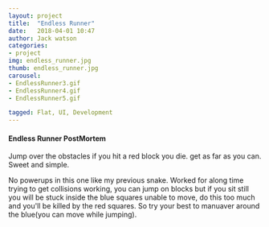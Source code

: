 ```yaml
---
layout: project
title:  "Endless Runner"
date:   2018-04-01 10:47
author: Jack watson
categories:
- project
img: endless_runner.jpg
thumb: endless_runner.jpg
carousel:
- EndlessRunner3.gif
- EndlessRunner4.gif
- EndlessRunner5.gif

tagged: Flat, UI, Development
---
```

#### Endless Runner PostMortem
Jump over the obstacles if you hit a red block you die. get as far as you can. Sweet and simple. 

No powerups in this one like my previous snake. Worked for along time trying to get collisions working, you can jump on blocks but
if you sit still you will be stuck inside the blue squares unable to move, do this too much and you'll be killed by the red squares.
So try your best to manuaver around the blue(you can move while jumping).



